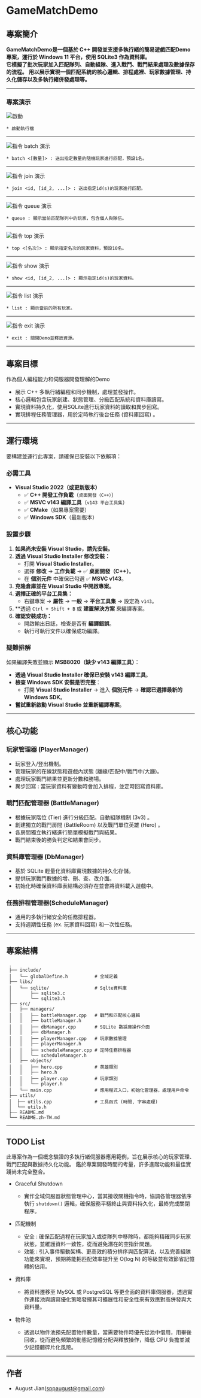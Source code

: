 # GameMatchDemo

## 專案簡介

**GameMatchDemo是一個基於 C++ 開發並支援多執行緒的簡易遊戲匹配Demo專案，運行於 Windows 11 平台，使用 SQLite3 作為資料庫。**  
**它模擬了批次玩家加入匹配隊列、自動組隊、進入戰鬥、戰鬥結果處理及數據保存的流程。**
**用以展示實現一個匹配系統的核心邏輯、排程處裡、玩家數據管理、持久化儲存以及多執行緒併發處理等。**

---
### 專案演示

![啟動](images/demo/startup-1.png)
```
* 啟動執行檔
```
---
![指令 batch 演示](images/demo/batch-1.png)
```
* batch <[數量]> : 送出指定數量的隨機玩家進行匹配，預設1名。
```
---
![指令 join 演示](images/demo/join-1.png)
```
* join <id, [id_2, ...]> : 送出指定id(s)的玩家進行匹配。
```
---

![指令 queue 演示](images/demo/queue-2.png)
```
* queue : 顯示當前匹配隊列中的玩家，包含個人與隊伍。
```
---

![指令 top 演示](images/demo/top-1.png)
```
* top <[名次]> : 顯示指定名次的玩家資料，預設10名。
```
---

![指令 show 演示](images/demo/show-1.png)
```
* show <id, [id_2, ...]> : 顯示指定id(s)的玩家資料。
```
---

![指令 list 演示](images/demo/list-1.png)
```
* list : 顯示當前的所有玩家。
```
---

![指令 exit 演示](images/demo/exit-1.png)
```
* exit : 關閉Demo並釋放資源。
```
---

## 專案目標
作為個人編程能力和伺服器開發理解的Demo  
* 展示 C++ 多執行緒編程和同步機制，處理並發操作。  
* 核心邏輯包含玩家創建、狀態管理、分級匹配系統和資料庫讀寫。  
* 實現資料持久化，使用SQLite進行玩家資料的讀取和異步回寫。  
* 實現排程任務管理器，用於定時執行後台任務 (資料庫回寫) 。  
---
## 運行環境
要構建並運行此專案，請確保已安裝以下依賴項：

### 必需工具
- **Visual Studio 2022（或更新版本）**  
  - ✅ **C++ 開發工作負載**（`桌面開發（C++）`）  
  - ✅ **MSVC v143 編譯工具**（`v143 平台工具集`）  
  - ✅ **CMake**（如果專案需要）  
  - ✅ **Windows SDK**（最新版本）  

### 設置步驟
1. **如果尚未安裝 Visual Studio，請先安裝。**
2. **透過 Visual Studio Installer 修改安裝：**
   - 打開 **Visual Studio Installer**。
   - 選擇 **修改** → **工作負載** → ✅ **桌面開發（C++）**。
   - 在 **個別元件** 中確保已勾選 ✅ **MSVC v143**。
3. **克隆倉庫並在 Visual Studio 中開啟專案。**
4. **選擇正確的平台工具集：**
   - 右鍵專案 → **屬性** → **一般** → **平台工具集** → 設定為 `v143`。
5. **透過 `Ctrl + Shift + B` 或 **建置解決方案** 來編譯專案。
6. **確認安裝成功：**
   - 開啟輸出日誌，檢查是否有 **編譯錯誤**。
   - 執行可執行文件以確保成功編譯。

### 疑難排解
如果編譯失敗並顯示 **MSB8020（缺少 v143 編譯工具）**：
- **透過 Visual Studio Installer 確保已安裝 v143 編譯工具**。
- **檢查 Windows SDK 安裝是否完整**：
  - 打開 **Visual Studio Installer** → 進入 **個別元件** → **確認已選擇最新的 Windows SDK**。
- **嘗試重新啟動 Visual Studio 並重新編譯專案**。

---
## 核心功能

### 玩家管理器 (PlayerManager)
* 玩家登入/登出機制。  
* 管理玩家的在線狀態和遊戲內狀態 (離線/匹配中/戰鬥中/大廳)。  
* 處理玩家戰鬥結果並更新分數和勝場。  
* 異步回寫 : 當玩家資料有變動時會加入排程，並定時回寫資料庫。  

### 戰鬥匹配管理器 (BattleManager)
* 根據玩家階位 (Tier) 進行分級匹配。自動組隊機制 (3v3) 。  
* 創建獨立的戰鬥房間 (BattleRoom) 以及戰鬥單位英雄 (Hero) 。  
* 各房間獨立執行緒進行簡單模擬戰鬥與結果。  
* 戰鬥結束後的勝負判定和結果會同步。  

### 資料庫管理器 (DbManager)
* 基於 SQLite 輕量化資料庫實現數據的持久化存儲。  
* 提供玩家戰鬥數據的增、刪、查、改介面。  
* 初始化時確保資料庫表結構必須存在並會將資料載入遊戲中。  

### 任務排程管理器(ScheduleManager)
* 通用的多執行緒安全的任務排程器。  
* 支持週期性任務 (ex. 玩家資料回寫) 和一次性任務。 
---

## 專案結構
```
 .
 ├── include/
 │   └── globalDefine.h          # 全域定義
 ├── libs/
 │   └── sqlite/                 # Sqlte資料庫
 │       ├── sqlite3.c
 │       └── sqlite3.h
 ├── src/
 │   ├── managers/
 │   │   ├── battleManager.cpp   # 戰鬥和匹配核心邏輯
 │   │   ├── battleManager.h
 │   │   ├── dbManager.cpp       # SQLite 數據庫操作介面
 │   │   ├── dbManager.h
 │   │   ├── playerManager.cpp   # 玩家數據管理
 │   │   ├── playerManager.h
 │   │   ├── scheduleManager.cpp # 定時任務排程器
 │   │   └── scheduleManager.h
 │   ├── objects/
 │   │   ├── hero.cpp            # 英雄類別
 │   │   ├── hero.h
 │   │   ├── player.cpp          # 玩家類別
 │   │   └── player.h
 │   └── main.cpp                # 應用程式入口，初始化管理器，處理用戶命令
 ├── utils/
 │  ├── utils.cpp                # 工具函式 (時間, 字串處理)
 │  └── utils.h
 ├── README.md
 └── README.zh-TW.md
```
---
## TODO List

此專案作為一個概念驗證的多執行緒伺服器應用範例，旨在展示核心的玩家管理、戰鬥匹配與數據持久化功能。
鑑於專案開發時間的考量，許多進階功能和最佳實踐尚未完全整合。  

* Graceful Shutdown
	- 實作全域伺服器狀態管理中心，當其接收關機指令時，協調各管理器依序執行 `shutdown()` 邏輯，確保服務平穩終止與資料持久化，最終完成關閉程序。

* 匹配機制
    - 安全 : 確保匹配過程在玩家加入或從隊列中移除時，都能夠精確同步玩家狀態，並維護資料一致性，從而避免潛在的空指針問題。
    - 效能 : 引入事件驅動架構、更高效的積分排序與匹配算法，以及完善組隊功能來實現，預期將能把匹配效率提升至 O(log N) 的等級並有效節省記憶體的佔用。

* 資料庫
    - 將資料遷移至 MySQL 或 PostgreSQL 等更全面的資料庫伺服器，透過實作連接池與讀寫優化策略發揮其可擴展性和安全性來有效應對高併發與大資料量。

* 物件池
    - 透過以物件池預先配置物件數量，當需要物件時優先從池中借用，用畢後回收，從而避免頻繁的動態記憶體分配與釋放操作，降低 CPU 負擔並減少記憶體碎片化風險。

---
## 作者

* August Jian(sppaugust@gmail.com)

